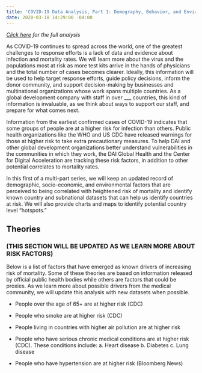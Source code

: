```yaml
---
title: 'COVID-19 Data Analysis, Part 1: Demography, Behavior, and Environment'
date: 2020-03-18 14:29:00 -04:00
---
```


*[Click here](https://dai-ictgeo.github.io/covid_19_py/) for the full analysis*

As COVID-19 continues to spread across the world, one of the greatest challenges to response efforts is a lack of data and evidence about infection and mortality rates. We will learn more about the virus and the populations most at risk as more test kits arrive in the hands of physicians and the total number of cases becomes clearer. Ideally, this information will be used to help target response efforts, guide policy decisions, inform the donor community, and support decision-making by businesses and multinational organizations whose work spans multiple countries. As a global development company with staff in over ___ countries, this kind of information is invaluable, as we think about ways to support our staff, and prepare for what comes next.

Information from the earliest confirmed cases of COVID-19 indicates that some groups of people are at a higher risk for infection than others. Public health organizations like the WHO and US CDC have released warnings for those at higher risk to take extra precautionary measures. To help DAI and other global development organizations better understand vulnerabilities in the communities in which they work, the DAI Global Health and the Center for Digital Acceleration are tracking these risk factors, in addition to other potential correlates to mortality rates.

In this first of a multi-part series, we will keep an updated record of demographic, socio-economic, and environmental factors that are perceived to being correlated with heightened risk of mortality and identify known country and subnational datasets that can help us identify countries at risk. We will also provide charts and maps to identify potential country level “hotspots.”

## Theories

### (THIS SECTION WILL BE UPDATED AS WE LEARN MORE ABOUT RISK FACTORS)

Below is a list of factors that have emerged as known drivers of increasing risk of mortality. Some of these theories are based on information released by official public health bodies while others are factors that could be proxies. As we learn more about possible drivers from the medical community, we will update this analysis with new datasets when possible.

* People over the age of 65\+ are at higher risk (CDC)

* People who smoke are at higher risk (CDC)

* People living in countries with higher air pollution are at higher risk

* People who have serious chronic medical conditions are at higher risk (CDC). These conditions include: a. Heart disease b. Diabetes c. Lung disease

* People who have hypertension are at higher risk (Bloomberg News)